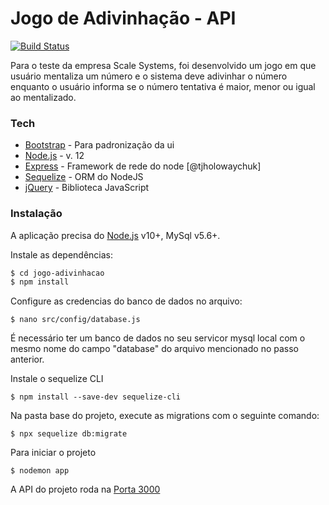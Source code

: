 # Jogo de Adivinhação - API

[![Build Status](https://travis-ci.org/joemccann/dillinger.svg?branch=master)](https://travis-ci.org/joemccann/dillinger)

Para o teste da empresa Scale Systems, foi desenvolvido um jogo em que usuário mentaliza um número e o sistema deve adivinhar o número enquanto o usuário informa se o número tentativa é maior, menor ou igual ao mentalizado.

### Tech

* [Bootstrap](https://getbootstrap.com/) - Para padronização da ui
* [Node.js](https://nodejs.org/en/) - v. 12
* [Express](https://expressjs.com/pt-br/) - Framework de rede do node [@tjholowaychuk]
* [Sequelize](https://getbootstrap.com/) - ORM do NodeJS
* [jQuery](https://jquery.com/) - Biblioteca JavaScript

### Instalação

A aplicação precisa do [Node.js](https://nodejs.org/) v10+, MySql v5.6+.

Instale as dependências:

```sh
$ cd jogo-adivinhacao
$ npm install
```

Configure as credencias do banco de dados no arquivo:
```
$ nano src/config/database.js
```

É necessário ter um banco de dados no seu servicor mysql local com o mesmo nome do campo "database" do arquivo mencionado no passo anterior.

Instale o sequelize CLI
```
$ npm install --save-dev sequelize-cli
```

Na pasta base do projeto, execute as migrations com o seguinte comando:
```
$ npx sequelize db:migrate
```

Para iniciar o projeto
```
$ nodemon app
```

A API do projeto roda na [Porta 3000](http://localhost:3000)